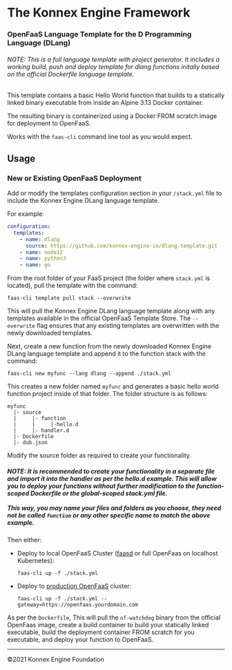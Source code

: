 # The Konnex Engine Framework

### OpenFaaS Language Template for the D Programming Language (DLang)

###### NOTE: This is a full language template with project generator. It includes a working build, push and deploy template for dlang functions initally based on the official Dockerfile language template.

This template contains a basic Hello World function that builds to a statically linked binary executable from inside an Alpine 3.13 Docker container.

The resulting binary is containerized using a Docker FROM scratch image for deployment to OpenFaaS.

Works with the `faas-cli` command line tool as you would expect.

## Usage

### New or Existing OpenFaaS Deployment
Add or modify the templates configuration section in your `/stack.yml` file to include the Konnex Engine DLang language template.

For example:
```yaml
configuration:
  templates:
    - name: dlang
      source: https://github.com/konnex-engine-io/dlang-template.git
    - name: node12
    - name: python3
    - name: go
```
From the root folder of your FaaS project (the folder where `stack.yml` is located), pull the template with the command:
```console
faas-cli template pull stack --overwrite
```
This will pull the Konnex Engine DLang language template along with any templates available in the official OpenFaaS Template Store. The `--overwrite` flag ensures that any existing templates are overwritten with the newly downloaded templates.

Next, create a new function from the newly downloaded Konnex Engine DLang language template and append it to the function stack with the command:
```console
faas-cli new myfunc --lang dlang --append ./stack.yml
```
This creates a new folder named `myfunc` and generates a basic hello world function project inside of that folder. The folder structure is as follows:
```
myfunc
  |- source
  |     |- function
  |     |     |-hello.d
  |     |- handler.d
  |- Dockerfile
  |- dub.json
```

Modify the source folder as required to create your functionality.

##### NOTE: It is recommended to create your functionality in a separate file and import it into the handler as per the hello.d example. This will allow you to deploy your functions without further modification to the function-scoped Dockerfile or the global-scoped stack.yml file.<br><br>*This way, you may name your files and folders as you choose, they need not be called* `function` *or any other specific name to match the above example.* 

Then either:

- Deploy to local OpenFaaS Cluster ([faasd](https://github.com/openfaas/faasd) or full OpenFaas on localhost Kubernetes):

    ```console 
    faas-cli up -f ./stack.yml
    ```

- Deploy to [production OpenFaaS](https://docs.openfaas.com/deployment/kubernetes/) cluster:

    ```console
    faas-cli up -f ./stack.yml --gateway=https://openfaas.yourdomain.com
    ```
As per the `Dockerfile`, This will pull the `of-watchdog` binary from the official OpenFaas image, create a build container to build your statically linked executable, build the deployment container FROM scratch for you executable, and deploy your function to OpenFaaS.

---

&copy;2021 Konnex Engine Foundation